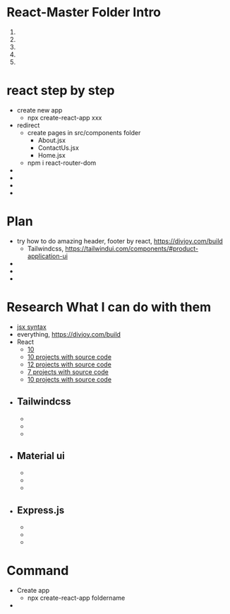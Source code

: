# React-Master Folder Intro
1. 
1. 
1. 
1. 
1. 

# react step by step
- create new app
    - npx create-react-app xxx
- redirect
    - create pages in src/components folder
        - About.jsx
        - ContactUs.jsx
        - Home.jsx
    - npm i react-router-dom
- 
- 
- 
- 

# Plan
- try how to do amazing header, footer by react, https://divjoy.com/build
    - Tailwindcss, https://tailwindui.com/components/#product-application-ui
- 
- 
- 

# Research What I can do with them
- [jsx syntax](https://www.freecodecamp.org/news/react-cheatsheet-with-real-world-examples/)
- everything, https://divjoy.com/build
- React
    - [10](https://reactjs.org/community/examples.html)
    - [10 projects with source code](https://www.techgeekbuzz.com/blog/react-projects-with-source-code/)
    - [12 projects with source code](https://blog.udemy.com/react-projects/)
    - [7 projects with source code](https://www.crio.do/projects/category/react-projects/)
    - [10 projects with source code](https://www.interviewbit.com/blog/react-projects/)
- Tailwindcss
    - 
    - 
    - 
    - 
- Material ui
    - 
    - 
    - 
    - 
- Express.js
    - 
    - 
    - 
    - 

# Command
- Create app
    - npx create-react-app foldername
- 


